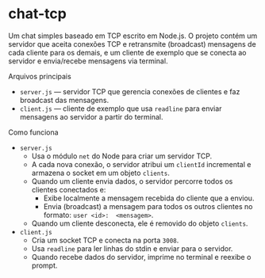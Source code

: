 # chat-tcp

Um chat simples baseado em TCP escrito em Node.js. O projeto contém um servidor que aceita conexões TCP e retransmite (broadcast) mensagens de cada cliente para os demais, e um cliente de exemplo que se conecta ao servidor e envia/recebe mensagens via terminal.

Arquivos principais
- `server.js` — servidor TCP que gerencia conexões de clientes e faz broadcast das mensagens.
- `client.js` — cliente de exemplo que usa `readline` para enviar mensagens ao servidor a partir do terminal.

Como funciona
- `server.js`
  - Usa o módulo `net` do Node para criar um servidor TCP.
  - A cada nova conexão, o servidor atribui um `clientId` incremental e armazena o socket em um objeto `clients`.
  - Quando um cliente envia dados, o servidor percorre todos os clientes conectados e:
    - Exibe localmente a mensagem recebida do cliente que a enviou.
    - Envia (broadcast) a mensagem para todos os outros clientes no formato: `user <id>:  <mensagem>`.
  - Quando um cliente desconecta, ele é removido do objeto `clients`.
- `client.js`
  - Cria um socket TCP e conecta na porta `3008`.
  - Usa `readline` para ler linhas do stdin e enviar para o servidor.
  - Quando recebe dados do servidor, imprime no terminal e reexibe o prompt.
